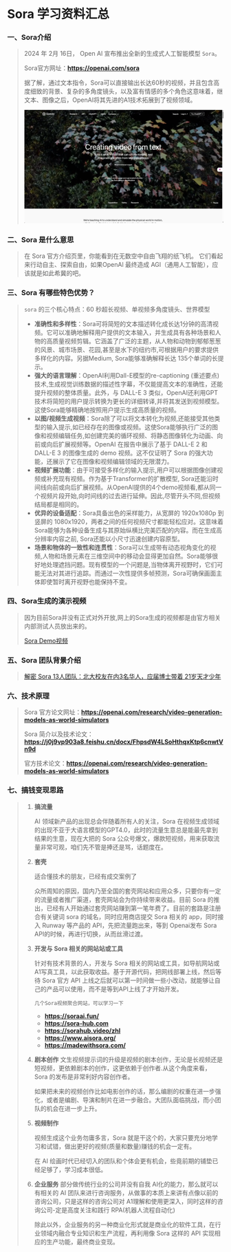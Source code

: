 # Sora 学习资料汇总

### 一、Sora介绍

> 2024 年 2月 16日， Open Al 宣布推出全新的生成式人工智能模型 `Sora`。
>
> Sora官方网址：**https://openai.com/sora**
>
> 据了解，通过文本指令，Sora可以直接输出长达60秒的视频，并且包含高度细致的背景、复杂的多角度镜头，以及富有情感的多个角色这意味着，继文本、图像之后，OpenAI将其先进的A1技术拓展到了视频领域。
>
> ![](imgs\Sora_01.jpg)



### 二、Sora 是什么意思

> 在 Sora 官方介绍页里，你能看到在无数空中自由飞翔的纸飞机。
> 它们看起来行动自主、探索自由，如果OpenAl 最终造成 AGI（通用人工智能），应该就是如此希冀的吧。



### 三、Sora 有哪些特色优势？

> `sora` 的三个核心特点：60 秒超长视频、单视频多角度镜头、世界模型
>
> - **准确性和多样性**：Sora可将简短的文本描述转化成长达1分钟的高清视频。它可以准确地解释用户提供的文本输入，并生成具有各种场景和人物的高质量视频剪辑。它涵盖了广泛的主题，从人物和动物到郁郁葱葱的风景、城市场景、花园,甚至是水下的纽约市,可根据用户的要求提供多样化的内容。另据Medium, Sora能够准确解释长达 135个单词的长提示。
> - **强大的语言理解**：OpenAI利用Dall-E模型的re-captioning (重述要点)技术,生成视觉训练数据的描述性字幕，不仅能提高文本的准确性，还能提升视频的整体质量。此外，与 DALL-E 3 类似，OpenAI还利用GPT技术将简短的用户提示转换为更长的详细转译,并将其发送到视频模型。这使Sora能够精确地按照用户提示生成高质量的视频。
> - **以图/视频生成视频**：Sora除了可以将文本转化为视频,还能接受其他类型的输入提示,如已经存在的图像或视频。这使Sora能够执行广泛的图像和视频编辑任务,如创建完美的循环视频、将静态图像转化为动画、向前或向后扩展视频等。OpenAI 在报告中展示了基于 DALL-E 2 和 DALL-E 3 的图像生成的 demo 视频。这不仅证明了 Sora 的强大功能，还展示了它在图像和视频编辑领域的无限潜力。
> - **视频扩展功能**：由于可接受多样化的输入提示,用户可以根据图像创建视频或补充现有视频。作为基于Transformer的扩散模型, Sora还能沿时间线向前或向后扩展视频。从OpenAl提供的4个demo视频看,都从同一个视频片段开始,向时间线的过去进行延伸。因此,尽管开头不同,但视频结局都是相同的。
> - **优异的设备适配**：Sora具备出色的采样能力，从宽屏的 1920x1080p 到竖屏的 1080x1920，两者之间的任何视频尺寸都能轻松应对。这意味着Sora能够为各种设备生成与其原始纵横比完美匹配的内容。而在生成高分辨率内容之前, Sora还能以小尺寸迅速创建内容原型。
> - **场景和物体的一致性和连贯性**：Sora可以生成带有动态视角变化的视频,人物和场景元素在三维空间中的移动会显得更加自然。Sora能够很好地处理遮挡问题。现有模型的一个问题是,当物体离开视野时，它们可能无法对其进行追踪。而通过一次性提供多帧预测，Sora可确保画面主体即使暂时离开视野也能保持不变。



### 四、Sora生成的演示视频

> 因为目前Sora并没有正式对外开放,网上的Sora生成的视频都是由官方相关内部测试人员放出来的。
>
> [Sora Demo视频](https://xiron.feishu.cn/base/TJnebiI1Va1NpqssjJKc71ISnJf?table=tblI6BB9euPRujUG&view=vewXK2FL7K)



### 五、Sora 团队背景介绍

> [解密 Sora 13人团队：北大校友在内3名华人，应届博士带着 21岁天才少年](https://mp.weixin.qq.com/s/2kxcmTTYrmmiSs9gl1NFzQ)



### 六、技术原理

> Sora 官方论文网址：**https://openai.com/research/video-generation-models-as-world-simulators**
>
> Sora 简介以及技术论文：**https://j0j9vp903a8.feishu.cn/docx/FhpsdW4LSoHthqxKtp6cnwtVn9d**
>
> 官方技术论文：**https://openai.com/research/video-generation-models-as-world-simulators**



### 七、搞钱变现思路

> 1. **搞流量**
>
>    AI 领域新产品的出现总会伴随着所有人的关注，Sora 在视频生成领域的出现不亚于大语言模型的GPT4.0，此时的流量生意总是能最先拿到结果的生意，现在大把的 Sora 公众号爆文，爆款短视频，用来获取流量非常可观，咱们先不管是捧还是骂，话题度在。
>
> 2. **套壳**
>
>    适合懂技术的朋友，已经有成交案例了
>
>    众所周知的原因，国内乃至全国的套壳网站和应用众多，只要你有一定的流量或者推广渠道，套壳网站会为你持续带来收益。目前 Sora 的推出，已经有人开始通过套壳网站赚到第一笔年费了。目前的套路是注册合有关键词 sora 的域名，同时应用商店提交 Sora 相关的 app，同时接入 Runway 等产品的 API，先把流量跑出来，等到 Openai发布 Sora API的时候，再进行切换，从而丝滑过渡。
>
> 3. **开发与 Sora 相关的网站站或工具**
>
>    针对有技术背景的人，开发与 Sora 相关的网站或工具，如导航网站或 A1写真工具，以此获取收益。基于开源代码，把网线部署上线，然后等待 Sora 官方 API 上线之后就可以第一时间做一些小改动，就能够让自己的产品可以使用，而不是等到API上线了才开始开发。
>
>    `几个Sora视频聚合网站，可以学习一下`
>
>    - **https://soraai.fun/**
>    - **https://sora-hub.com**
>    - **https://sorahub.video/zhI**
>    - **https://www.aisora.org/**
>    - **https://madewithsora.com/**
>
> 4. **剧本创作**
>    文生视频提示词的升级是视频的剧本创作，无论是长视频还是短视频，更依赖剧本的创作，这更依赖于创作者.从这个角度来看，Sora 的发布是非常利好内容创作者。
>
>    如果把未来的视频创作比如电影创作的话，那么编剧的权重在进一步强化，或者是编剧、导演和制片在进一步融合。大团队面临挑战，而小团队的机会在进一步上升。
>
> 5. **视频制作**
>
>    视频生成这个业务勿庸多言，Sora 就是干这个的，大家只要充分地学习和试错，做出更好的视频(质量和数量)赚钱的机会一定有。
>
>    在 AI 绘画时代已经切入的团队和个体会更有机会，些竟前期的铺垫已经足够了，学习成本很低。
>
> 6. **企业服务**
>    部分做传统行业的公司并没有自我 AI化的能力，那么就可以有相关的 AI 团队来进行咨询服务，从做事的本质上来讲有点像以前的咨询公司，只是这样的咨询公司对 A1理解和使用更深入，同时这样的咨询公司-定是高度关注和践行 RPA(机器人流程自动化)
>
>    除此以外，企业服务的另一种商业化形式就是商业化的软件工具，在行业领域内融合专业知识和生产流程，再利用像 Sora 这样的 API 实现相应的生产功能，最终商业变现。


